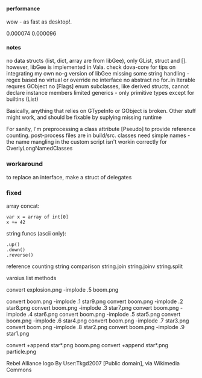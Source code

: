 
#### performance
wow - as fast as desktop!.

0.000074
0.000096


#### notes
no data structs (list, dict, array are from libGee), only GList, struct and [].
however, libGee is implemented in Vala. check dova-core for tips on integrating my own no-g version of libGee
missing some string handling - regex based
no virtual or override
no interface
no abstract
no for..in Iterable requres GObject
no [Flags] enum
subclasses, like derived structs, cannot declare instance members
limited generics - only primitive types except for builtins (List)

Basically, anything that relies on GTypeInfo or GObject is broken. 
Other stuff might work, and should be fixable by suplying missing runtime 

For sanity, I'm preprocessing a class attribute [Pseudo] to provide reference counting.
post-process files are in build/src. classes need simple names - the name mangling in the custom
script isn't workin correctly for OverlyLongNamedClasses

### workaround
to replace an interface, make a struct of delegates

### fixed

array concat:

    var x = array of int[0]
    x += 42

string funcs (ascii only):

    .up()
    .down()
    .reverse()

reference counting
string comparison
string.join
string.joinv
string.split

varoius list methods

convert explosion.png -implode .5 boom.png

convert boom.png -implode .1 star9.png
convert boom.png -implode .2 star8.png
convert boom.png -implode .3 star7.png
convert boom.png -implode .4 star6.png
convert boom.png -implode .5 star5.png
convert boom.png -implode .6 star4.png
convert boom.png -implode .7 star3.png
convert boom.png -implode .8 star2.png
convert boom.png -implode .9 star1.png

convert +append star*.png boom.png
convert +append star*.png particle.png



Rebel Alliance logo By User:Tkgd2007 [Public domain], via Wikimedia Commons